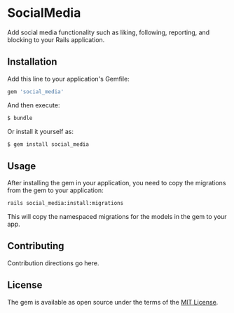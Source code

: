 # SocialMedia
Add social media functionality such as liking, following, reporting, and blocking to your Rails application.

## Installation
Add this line to your application's Gemfile:

```ruby
gem 'social_media'
```

And then execute:
```bash
$ bundle
```

Or install it yourself as:
```bash
$ gem install social_media
```

## Usage
After installing the gem in your application, you need to copy the migrations from the gem to your application:
```bash
rails social_media:install:migrations
```

This will copy the namespaced migrations for the models in the gem to your app.



## Contributing
Contribution directions go here.

## License
The gem is available as open source under the terms of the [MIT License](https://opensource.org/licenses/MIT).
